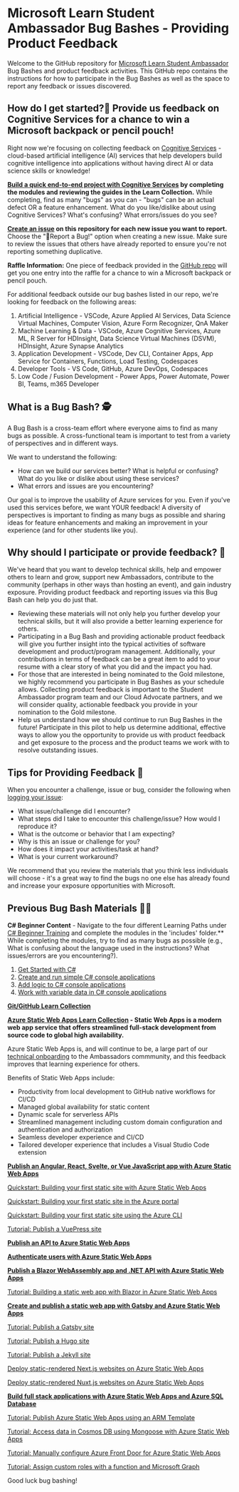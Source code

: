 # Microsoft Learn Student Ambassador Bug Bashes - Providing Product Feedback
Welcome to the GitHub repository for [Microsoft Learn Student Ambassador](http://studentambassadors.microsoft.com/) Bug Bashes and product feedback activities. This GitHub repo contains the instructions for how to participate in the Bug Bashes as well as the space to report any feedback or issues discovered.

## How do I get started?📄 Provide us feedback on Cognitive Services for a chance to win a Microsoft backpack or pencil pouch!
Right now we're focusing on collecting feedback on [Cognitive Services](https://learn.microsoft.com/azure/cognitive-services/what-are-cognitive-services) - cloud-based artificial intelligence (AI) services that help developers build cognitive intelligence into applications without having direct AI or data science skills or knowledge! 

**[Build a quick end-to-end project with Cognitive Services](https://aka.ms/SABugBashCollection) by completing the modules and reviewing the guides in the Learn Collection.** While completing, find as many "bugs" as you can - "bugs" can be an actual defect OR a feature enhancement. What do you like/dislike about using Cognitive Services? What's confusing? What errors/issues do you see?

**[Create an issue](https://github.com/microsoft/studentambassadors/issues) on this repository for each new issue you want to report.** Choose the "🐞Report a Bug!" option when creating a new issue. Make sure to review the issues that others have already reported to ensure you're not reporting something duplicative.

**Raffle Information:** One piece of feedback provided in the [GitHub repo](https://github.com/microsoft/studentambassadors/issues) will get you one entry into the raffle for a chance to win a Microsoft backpack or pencil pouch.

For additional feedback outside our bug bashes listed in our repo, we're looking for feedback on the following areas:
1. Artificial Intelligence - VSCode, Azure Applied AI Services, Data Science Virtual Machines, Computer Vision, Azure Form Recognizer, QnA Maker
2. Machine Learning & Data - VSCode, Azure Cognitive Services, Azure ML, R Server for HDInsight, Data Science Virtual Machines (DSVM), HDInsight, Azure Synapse Analytics 
3. Application Development - VSCode, Dev CLI, Container Apps, App Service for Containers, Functions, Load Testing, Codespaces
4. Developer Tools - VS Code, GitHub, Azure DevOps, Codespaces
5. Low Code / Fusion Development - Power Apps, Power Automate, Power BI, Teams, m365 Developer

## What is a Bug Bash? 🕵️
A Bug Bash is a cross-team effort where everyone aims to find as many bugs as possible. A cross-functional team is important to test from a variety of perspectives and in different ways. 

We want to understand the following:
- How can we build our services better? What is helpful or confusing? What do you like or dislike about using these services?
- What errors and issues are you encountering?

Our goal is to improve the usability of Azure services for you. Even if you've used this services before, we want YOUR feedback! A diversity of perspectives is important to finding as many bugs as possible and sharing ideas for feature enhancements and making an improvement in your experience (and for other students like you).

## Why should I participate or provide feedback? 🤔
We've heard that you want to develop technical skills, help and empower others to learn and grow, support new Ambassadors, contribute to the community (perhaps in other ways than hosting an event), and gain industry exposure. Providing product feedback and reporting issues via this Bug Bash can help you do just that.

- Reviewing these materials will not only help you further develop your technical skills, but it will also provide a better learning experience for others.
- Participating in a Bug Bash and providing actionable product feedback will give you further insight into the typical activities of software development and product/program management. Additionally, your contributions in terms of feedback can be a great item to add to your resume with a clear story of what you did and the impact you had.
- For those that are interested in being nominated to the Gold milestone, we highly recommend you participate in Bug Bashes as your schedule allows. Collecting product feedback is important to the Student Ambassador program team and our Cloud Advocate partners, and we will consider quality, actionable feedback you provide in your nomination to the Gold milestone.
- Help us understand how we should continue to run Bug Bashes in the future! Participate in this pilot to help us determine additional, effective ways to allow you the opportunity to provide us with product feedback and get exposure to the process and the product teams we work with to resolve outstanding issues.


## Tips for Providing Feedback 🐞
When you encounter a challenge, issue or bug, consider the following when [logging your issue]((https://github.com/microsoft/studentambassadors/issues)):
- What issue/challenge did I encounter?
- What steps did I take to encounter this challenge/issue? How would I reproduce it?
- What is the outcome or behavior that I am expecting?
- Why is this an issue or challenge for you?
- How does it impact your activities/task at hand?
- What is your current workaround?

We recommend that you review the materials that you think less individuals will choose - it's a great way to find the bugs no one else has already found and increase your exposure opportunities with Microsoft.

## Previous Bug Bash Materials 🧑‍💻
**C# Beginner Content** - Navigate to the four different Learning Paths under [C# Beginner Training](https://github.com/microsoft/studentambassadors/tree/main/Bug-Bash/C%23%20Beginner%20Training) and complete the modules in the 'includes' folder.**  While completing the modules, try to find as many bugs as possible (e.g., What is confusing about the language used in the instructions? What issues/errors are you encountering?).

1. [Get Started with C#](https://github.com/microsoft/studentambassadors/tree/main/Bug-Bash/C%23%20Beginner%20Training/1_LP_AZ_get-started-with-c-sharp)
2.	[Create and run simple C# console applications](https://github.com/microsoft/studentambassadors/tree/main/Bug-Bash/C%23%20Beginner%20Training/2_LP_AZ_create-run-simple-c-sharp-console-applications)
3.	[Add logic to C# console applications](https://github.com/microsoft/studentambassadors/tree/main/Bug-Bash/C%23%20Beginner%20Training/3_LP_AZ_add-logic-c-sharp-console-applications)
4.	[Work with variable data in C# console applications](https://github.com/microsoft/studentambassadors/tree/main/Bug-Bash/C%23%20Beginner%20Training/4_LP_AZ_work-variable-data-c-sharp-console-applications)

**[Git/GitHub Learn Collection](https://learn.microsoft.com/en-us/users/sacoordinator-0284/collections/qp2purp23zew5e)**

**[Azure Static Web Apps Learn Collection](https://learn.microsoft.com/en-us/users/sacoordinator-0284/collections/z232ano0zdwdz7) - Static Web Apps is a modern web app service that offers streamlined full-stack development from source code to global high availability.**

 Azure Static Web Apps is, and will continue to be, a large part of our [technical onboarding](https://github.com/microsoft/SATechnicalOnboarding/blob/main/technical-onboarding-instructions.md) to the Ambassadors commmunity, and this feedback improves that learning experience for others.

Benefits of Static Web Apps include:

- Productivity from local development to GitHub native workflows for CI/CD
- Managed global availability for static content
- Dynamic scale for serverless APIs
- Streamlined management including custom domain configuration and authentication and authorization
- Seamless developer experience and CI/CD
- Tailored developer experience that includes a Visual Studio Code extension

**[Publish an Angular, React, Svelte, or Vue JavaScript app with Azure Static Web Apps](https://docs.microsoft.com/training/modules/publish-app-service-static-web-app-api/)**

[Quickstart: Building your first static site with Azure Static Web Apps](https://docs.microsoft.com/azure/static-web-apps/getting-started?tabs=vanilla-javascript)

[Quickstart: Building your first static site in the Azure portal](https://docs.microsoft.com/azure/static-web-apps/get-started-portal?tabs=vanilla-javascript&pivots=github)

[Quickstart: Building your first static site using the Azure CLI](https://docs.microsoft.com/azure/static-web-apps/get-started-cli?tabs=vanilla-javascript)

[Tutorial: Publish a VuePress site](https://docs.microsoft.com/azure/static-web-apps/publish-vuepress)

**[Publish an API to Azure Static Web Apps](https://docs.microsoft.com/training/modules/publish-static-web-app-api-preview-url/)**

**[Authenticate users with Azure Static Web Apps](https://docs.microsoft.com/training/modules/publish-static-web-app-authentication/)**


**[Publish a Blazor WebAssembly app and .NET API with Azure Static Web Apps](https://docs.microsoft.com/en-us/training/modules/publish-app-service-static-web-app-api-dotnet/)**

[Tutorial: Building a static web app with Blazor in Azure Static Web Apps](https://docs.microsoft.com/azure/static-web-apps/deploy-blazor)

**[Create and publish a static web app with Gatsby and Azure Static Web Apps](https://docs.microsoft.com/en-us/training/modules/create-deploy-static-webapp-gatsby-app-service/)**

[Tutorial: Publish a Gatsby site](https://docs.microsoft.com/azure/static-web-apps/publish-gatsby)

[Tutorial: Publish a Hugo site](https://docs.microsoft.com/azure/static-web-apps/publish-hugo)

[Tutorial: Publish a Jekyll site](https://docs.microsoft.com/azure/static-web-apps/publish-jekyll)

[Deploy static-rendered Next.js websites on Azure Static Web Apps](https://docs.microsoft.com/azure/static-web-apps/deploy-nextjs)

[Deploy static-rendered Nuxt.js websites on Azure Static Web Apps](https://docs.microsoft.com/azure/static-web-apps/deploy-nuxtjs)

**[Build full stack applications with Azure Static Web Apps and Azure SQL Database](https://docs.microsoft.com/training/modules/build-full-stack-apps/)**

[Tutorial: Publish Azure Static Web Apps using an ARM Template](https://docs.microsoft.com/azure/static-web-apps/publish-azure-resource-manager?tabs=azure-cli)

[Tutorial: Access data in Cosmos DB using Mongoose with Azure Static Web Apps](https://docs.microsoft.com/azure/static-web-apps/add-mongoose)

[Tutorial: Manually configure Azure Front Door for Azure Static Web Apps](https://docs.microsoft.com/azure/static-web-apps/front-door-manual)

[Tutorial: Assign custom roles with a function and Microsoft Graph](https://docs.microsoft.com/azure/static-web-apps/assign-roles-microsoft-graph)


Good luck bug bashing!

